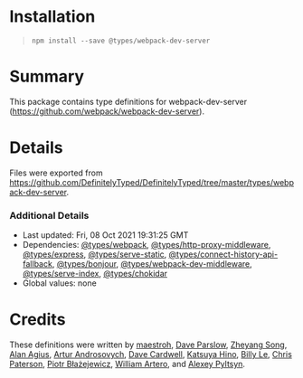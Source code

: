 # Installation
> `npm install --save @types/webpack-dev-server`

# Summary
This package contains type definitions for webpack-dev-server (https://github.com/webpack/webpack-dev-server).

# Details
Files were exported from https://github.com/DefinitelyTyped/DefinitelyTyped/tree/master/types/webpack-dev-server.

### Additional Details
 * Last updated: Fri, 08 Oct 2021 19:31:25 GMT
 * Dependencies: [@types/webpack](https://npmjs.com/package/@types/webpack), [@types/http-proxy-middleware](https://npmjs.com/package/@types/http-proxy-middleware), [@types/express](https://npmjs.com/package/@types/express), [@types/serve-static](https://npmjs.com/package/@types/serve-static), [@types/connect-history-api-fallback](https://npmjs.com/package/@types/connect-history-api-fallback), [@types/bonjour](https://npmjs.com/package/@types/bonjour), [@types/webpack-dev-middleware](https://npmjs.com/package/@types/webpack-dev-middleware), [@types/serve-index](https://npmjs.com/package/@types/serve-index), [@types/chokidar](https://npmjs.com/package/@types/chokidar)
 * Global values: none

# Credits
These definitions were written by [maestroh](https://github.com/maestroh), [Dave Parslow](https://github.com/daveparslow), [Zheyang Song](https://github.com/ZheyangSong), [Alan Agius](https://github.com/alan-agius4), [Artur Androsovych](https://github.com/arturovt), [Dave Cardwell](https://github.com/davecardwell), [Katsuya Hino](https://github.com/dobogo), [Billy Le](https://github.com/billy-le), [Chris Paterson](https://github.com/chrispaterson), [Piotr Błażejewicz](https://github.com/peterblazejewicz), [William Artero](https://github.com/wwmoraes), and [Alexey Pyltsyn](https://github.com/lex111).
